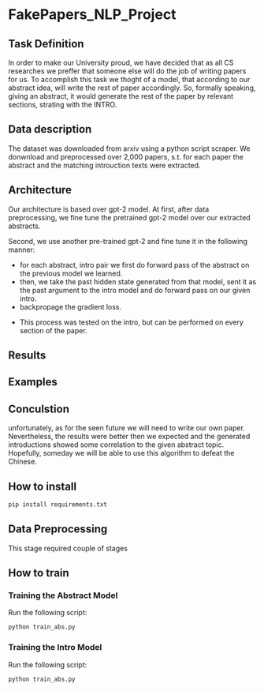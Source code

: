 # FakePapers_NLP_Project

## Task Definition
In order to make our University proud, we have decided that as all CS researches we preffer that someone else will do the job of writing papers for us. To accomplish this task we thoght of a model, that according to our abstract idea, will write the rest of paper accordingly. So, formally speaking, giving an abstract, it would generate the rest of the paper by relevant sections, strating with the INTRO.

## Data description
The dataset was downloaded from arxiv using a python script scraper. We donwnload and preprocessed over 2,000 papers, s.t. for each paper the abstract and the matching introuction texts were extracted.

## Architecture
Our architecture is based over gpt-2 model. At first, after data preprocessing, we fine tune the pretrained gpt-2 model over our extracted abstracts.

Second, we use another pre-trained gpt-2 and fine tune it in the following manner:
- for each abstract, intro pair we first do forward pass of the abstract on the previous model we learned.
- then, we take the past hidden state generated from that model, sent it as the past argument to the intro model and do forward pass on our given intro.
- backpropage the gradient loss.

* This process was tested on the intro, but can be performed on every section of the paper.



## Results

## Examples

## Conculstion
unfortunately, as for the seen future we will need to write our own paper. Nevertheless, the results were better then we expected and the generated introductions showed some correlation to the given abstract topic. Hopefully, someday we will be able to use this algorithm to defeat the Chinese.
## How to install

```bash 
pip install requirements.txt 
```

## Data Preprocessing

This stage required couple of stages 

## How to train

### Training the Abstract Model 
Run the following script:

```bash
python train_abs.py
```
### Training the Intro Model
Run the following script:

```bash
python train_abs.py
```
